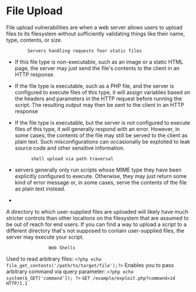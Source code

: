 # File Upload
File upload vulnerabilities are when a web server allows users to upload files to its filesystem without sufficiently validating things like their name, type, contents, or size.

			Servers handling requests foor static files
- If this file type is non-executable, such as an image or a static HTML page, the server may just send the file's contents to the client in an HTTP response.

- If the file type is executable, such as a PHP file, and the server is configured to execute files of this type, it will assign variables based on the headers and parameters in the HTTP request before running the script. The resulting output may then be sent to the client in an HTTP response

- If the file type is executable, but the server is not configured to execute files of this type, it will generally respond with an error. However, in some cases, the contents of the file may still be served to the client as plain text. Such misconfigurations can occasionally be exploited to leak source code and other sensitive information.


			shell upload via path traversal
- servers generally only run scripts whose MIME type they have been explicitly configured to execute. Otherwise, they may just return some kind of error message or, in some cases, serve the contents of the file as plain text instead.
- 
A directory to which user-supplied files are uploaded will likely have much stricter controls than other locations on the filesystem that are assumed to be out of reach for end users. If you can find a way to upload a script to a different directory that's not supposed to contain user-supplied files, the server may execute your script.
 

					Web Shells
 Used to read arbitrary files:
 `<?php echo file_get_contents('/path/to/target/file');?>`
 Enables you to pass arbitrary command via query parameter:
`<?php echo system($_GET['command']); ?>`
`GET /example/exploit.php?command=id HTTP/1.1`
